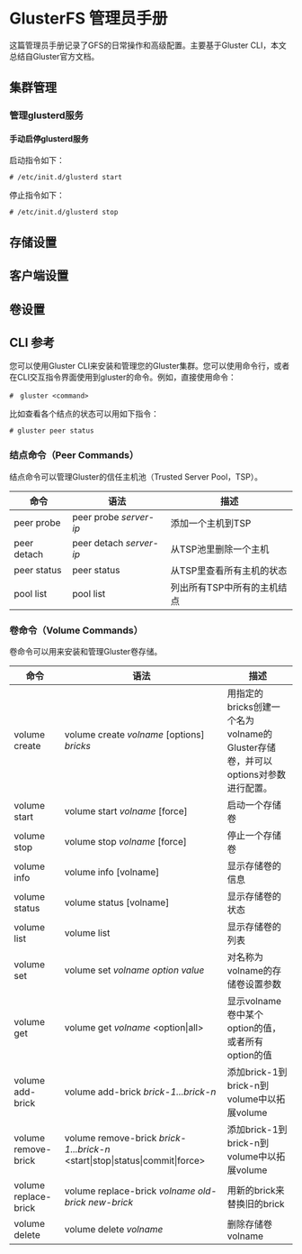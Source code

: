 # GlusterFS 管理员手册
这篇管理员手册记录了GFS的日常操作和高级配置。主要基于Gluster CLI，本文总结自Gluster官方文档。

## 集群管理
### 管理glusterd服务
#### 手动启停glusterd服务
启动指令如下：
```shell
# /etc/init.d/glusterd start
```

停止指令如下：
```shell
# /etc/init.d/glusterd stop
```


## 存储设置

## 客户端设置

## 卷设置

## 

## CLI 参考
您可以使用Gluster CLI来安装和管理您的Gluster集群。您可以使用命令行，或者在CLI交互指令界面使用到gluster的命令。例如，直接使用命令：
```shell
#　gluster <command>
```

比如查看各个结点的状态可以用如下指令：
```shell
# gluster peer status
```

### 结点命令（Peer Commands）
结点命令可以管理Gluster的信任主机池（Trusted Server Pool，TSP）。

|命令|语法|描述|
|--|--|--|
|peer probe|peer probe *server-ip*|添加一个主机到TSP|
|peer detach|peer detach *server-ip*|从TSP池里删除一个主机|
|peer status|peer status|从TSP里查看所有主机的状态|
|pool list|pool list|列出所有TSP中所有的主机结点|

### 卷命令（Volume Commands）
卷命令可以用来安装和管理Gluster卷存储。

|命令|语法|描述|
|--|--|--|
|volume create|volume create *volname* [options] *bricks*|用指定的bricks创建一个名为volname的Gluster存储卷，并可以options对参数进行配置。|
|volume start|volume start *volname* [force]|启动一个存储卷|
|volume stop|volume stop *volname* [force]|停止一个存储卷|
|volume info|volume info [volname]|显示存储卷的信息|
|volume status|volume status [volname]|显示存储卷的状态|
|volume list|volume list|显示存储卷的列表|
|volume set|volume set *volname option value*|对名称为volname的存储卷设置参数|
|volume get|volume get *volname* &#60;option&#124;all&#62; |显示volname卷中某个option的值，或者所有option的值|
|volume add-brick|volume add-brick *brick-1...brick-n* |添加brick-1到brick-n到volume中以拓展volume|
|volume remove-brick|volume remove-brick *brick-1...brick-n* &#60;start&#124;stop&#124;status&#124;commit&#124;force&#62;|添加brick-1到brick-n到volume中以拓展volume|
|volume replace-brick|volume replace-brick *volname old-brick new-brick* |用新的brick来替换旧的brick|
|volume delete|volume delete *volname* |删除存储卷volname|